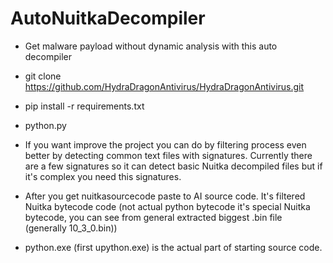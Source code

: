 # AutoNuitkaDecompiler
- Get malware payload without dynamic analysis with this auto decompiler

- git clone https://github.com/HydraDragonAntivirus/HydraDragonAntivirus.git
- pip install -r requirements.txt
- python.py
- If you want improve the project you can do by filtering process even better by detecting common text files with signatures. Currently there are a few signatures so it can detect basic Nuitka decompiled files but if it's complex you need this signatures.
- After you get nuitkasourcecode paste to AI source code. It's filtered Nuitka bytecode code (not actual python bytecode it's special Nuitka bytecode, you can see from general extracted biggest .bin file (generally 10_3_0.bin))
- python.exe (first upython.exe) is the actual part of starting source code.